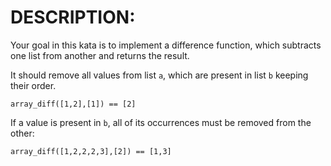 # DESCRIPTION:
Your goal in this kata is to implement a difference function, which subtracts one list from another and returns the result.

It should remove all values from list `a`, which are present in list `b` keeping their order.

```array_diff([1,2],[1]) == [2]```

If a value is present in `b`, all of its occurrences must be removed from the other:

```array_diff([1,2,2,2,3],[2]) == [1,3]```
